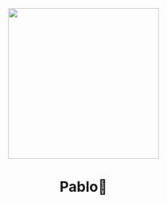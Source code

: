 <div id="header" style="text-align: center;">
        <img src="https://media2.giphy.com/media/v1.Y2lkPTc5MGI3NjExN2VzanFzaTRtdWY2OTZobnRjdnZpNWQyNHZ6bm1kYTB1NHZhdHpkZCZlcD12MV9pbnRlcm5hbF9naWZfYnlfaWQmY3Q9Zw/RlnYv1qEw4x0WZvGYe/giphy.webp" width="300" />
        <h1>Pablo👋</h1>
    </div>

  




<!--
**pabloriveracorrea/pabloriveracorrea** is a ✨ _special_ ✨ repository because its `README.md` (this file) appears on your GitHub profile.

Here are some ideas to get you started:

- 🔭 I’m currently working on ...
- 🌱 I’m currently learning ...
- 👯 I’m looking to collaborate on ...
- 🤔 I’m looking for help with ...
- 💬 Ask me about ...
- 📫 How to reach me: ...
- 😄 Pronouns: ...
- ⚡ Fun fact: ...
-->


